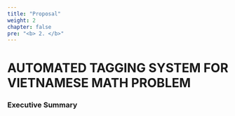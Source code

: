 ```yaml
---
title: "Proposal"
weight: 2
chapter: false
pre: "<b> 2. </b>"
---
```


# AUTOMATED TAGGING SYSTEM FOR VIETNAMESE MATH PROBLEM

### Executive Summary
